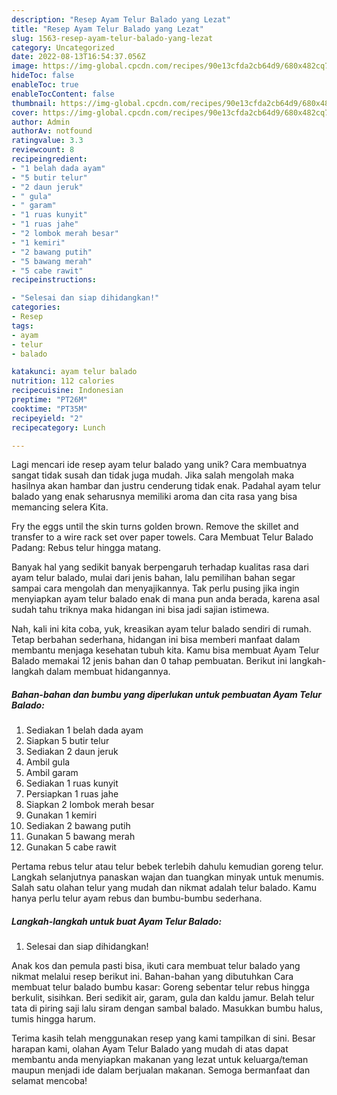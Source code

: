 ```yaml
---
description: "Resep Ayam Telur Balado yang Lezat"
title: "Resep Ayam Telur Balado yang Lezat"
slug: 1563-resep-ayam-telur-balado-yang-lezat
category: Uncategorized
date: 2022-08-13T16:54:37.056Z
image: https://img-global.cpcdn.com/recipes/90e13cfda2cb64d9/680x482cq70/ayam-telur-balado-foto-resep-utama.jpg
hideToc: false
enableToc: true
enableTocContent: false
thumbnail: https://img-global.cpcdn.com/recipes/90e13cfda2cb64d9/680x482cq70/ayam-telur-balado-foto-resep-utama.jpg
cover: https://img-global.cpcdn.com/recipes/90e13cfda2cb64d9/680x482cq70/ayam-telur-balado-foto-resep-utama.jpg
author: Admin
authorAv: notfound
ratingvalue: 3.3
reviewcount: 8
recipeingredient:
- "1 belah dada ayam"
- "5 butir telur"
- "2 daun jeruk"
- " gula"
- " garam"
- "1 ruas kunyit"
- "1 ruas jahe"
- "2 lombok merah besar"
- "1 kemiri"
- "2 bawang putih"
- "5 bawang merah"
- "5 cabe rawit"
recipeinstructions:

- "Selesai dan siap dihidangkan!"
categories:
- Resep
tags:
- ayam
- telur
- balado

katakunci: ayam telur balado 
nutrition: 112 calories
recipecuisine: Indonesian
preptime: "PT26M"
cooktime: "PT35M"
recipeyield: "2"
recipecategory: Lunch

---
```





Lagi mencari ide resep ayam telur balado yang unik? Cara membuatnya sangat tidak susah dan tidak juga mudah. Jika salah mengolah maka hasilnya akan hambar dan justru cenderung tidak enak. Padahal ayam telur balado yang enak seharusnya memiliki aroma dan cita rasa yang bisa memancing selera Kita.





Fry the eggs until the skin turns golden brown. Remove the skillet and transfer to a wire rack set over paper towels. Cara Membuat Telur Balado Padang: Rebus telur hingga matang.

Banyak hal yang sedikit banyak berpengaruh terhadap kualitas rasa dari ayam telur balado, mulai dari jenis bahan, lalu pemilihan bahan segar sampai cara mengolah dan menyajikannya. Tak perlu pusing jika ingin menyiapkan ayam telur balado enak di mana pun anda berada, karena asal sudah tahu triknya maka hidangan ini bisa jadi sajian istimewa.






Nah, kali ini kita coba, yuk, kreasikan ayam telur balado sendiri di rumah. Tetap berbahan sederhana, hidangan ini bisa memberi manfaat dalam membantu menjaga kesehatan tubuh kita. Kamu bisa membuat Ayam Telur Balado memakai 12 jenis bahan dan 0 tahap pembuatan. Berikut ini langkah-langkah dalam membuat hidangannya.

<!--inarticleads1-->

##### Bahan-bahan dan bumbu yang diperlukan untuk pembuatan Ayam Telur Balado:

1. Sediakan 1 belah dada ayam
1. Siapkan 5 butir telur
1. Sediakan 2 daun jeruk
1. Ambil  gula
1. Ambil  garam
1. Sediakan 1 ruas kunyit
1. Persiapkan 1 ruas jahe
1. Siapkan 2 lombok merah besar
1. Gunakan 1 kemiri
1. Sediakan 2 bawang putih
1. Gunakan 5 bawang merah
1. Gunakan 5 cabe rawit


Pertama rebus telur atau telur bebek terlebih dahulu kemudian goreng telur. Langkah selanjutnya panaskan wajan dan tuangkan minyak untuk menumis. Salah satu olahan telur yang mudah dan nikmat adalah telur balado. Kamu hanya perlu telur ayam rebus dan bumbu-bumbu sederhana. 

<!--inarticleads2-->

##### Langkah-langkah untuk buat Ayam Telur Balado:


1. Selesai dan siap dihidangkan!

Anak kos dan pemula pasti bisa, ikuti cara membuat telur balado yang nikmat melalui resep berikut ini. Bahan-bahan yang dibutuhkan Cara membuat telur balado bumbu kasar: Goreng sebentar telur rebus hingga berkulit, sisihkan. Beri sedikit air, garam, gula dan kaldu jamur. Belah telur tata di piring saji lalu siram dengan sambal balado. Masukkan bumbu halus, tumis hingga harum. 

Terima kasih telah menggunakan resep yang kami tampilkan di sini. Besar harapan kami, olahan Ayam Telur Balado yang mudah di atas dapat membantu anda menyiapkan makanan yang lezat untuk keluarga/teman maupun menjadi ide dalam berjualan makanan. Semoga bermanfaat dan selamat mencoba!

